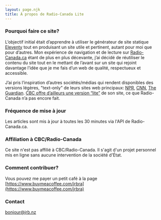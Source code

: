 ```yaml
---
layout: page.njk
title: À propos de Radio-Canada Lite
---
```

### Pourquoi faire ce site?
L’objectif initial était d’apprendre à utiliser le générateur de site statique [Eleventy](https://11ty.dev/) tout en produisant un site utile et pertinent, autant pour moi que pour d’autres. Mon expérience de navigation et de lecture sur [Radio-Canada.ca](https://ici.radio-canada.ca/) étant de plus en plus décevante, j’ai décidé de réutiliser le contenu du site tout en le mettant de l’avant sur un site qui rejoint davantage l’idée que je me fais d’un web de qualité, respectueux et accessible.

J’ai pris l’inspiration d’autres sociétés/médias qui rendent disponibles des versions légères, "text-only" de leurs sites web principaux: [NPR](https://text.npr.org/), [CNN](http://lite.cnn.com/en), [The Guardian](https://www.skinnyguardian.xyz/). [CBC offre d’ailleurs une version “lite”](https://www.cbc.ca/lite/) de son site, ce que Radio-Canada n’a pas encore fait.

### Fréquence de mise à jour
Les articles sont mis à jour à toutes les 30 minutes via l'API de Radio-Canada.ca. 

### Affiliation à CBC/Radio-Canada
Ce site n'est pas affilié à CBC/Radio-Canada. Il s'agit d'un projet personnel mis en ligne sans aucune intervention de la société d'État. 

### Comment contribuer?
Vous pouvez me payer un petit café à la page [https://www.buymeacoffee.com/jrbra](https://www.buymeacoffee.com/jrbra)

### Contact
<a href="mailto:bonjour@jrb.nz">bonjour@jrb.nz</a>
